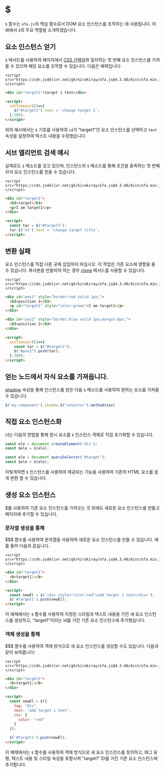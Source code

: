 # $

`$` 함수는 `ofa.js`의 핵심 함수로서 DOM 요소 인스턴스를 조작하는 데 사용됩니다. 아래에서 `$`의 주요 역할을 소개하겠습니다.

## 요소 인스턴스 얻기

`$` 메서드를 사용하여 페이지에서 [CSS 선택자](https://developer.mozilla.org/en-US/docs/Web/CSS/CSS_selectors)와 일치하는 첫 번째 요소 인스턴스를 가져올 수 있으며 해당 요소를 조작할 수 있습니다. 다음은 예제입니다:

<html-viewer>

```
<script src="https://cdn.jsdelivr.net/gh/kirakiray/ofa.js@4.3.40/dist/ofa.min.js"></script>
```

```html
<div id="target1">target 1 text</div>

<script>
  setTimeout(()=>{
    $("#target1").text = 'change target 1';
  },500);
</script>
```

</html-viewer>

위의 예시에서는 `$` 기호를 사용하여 `id`가 "target1"인 요소 인스턴스를 선택하고 `text` 속성을 설정하여 텍스트 내용을 수정했습니다.

## 서브 엘리먼트 검색 예시

실제로도 `$` 메소드를 갖고 있으며, 인스턴스의 `$` 메소드를 통해 조건을 충족하는 첫 번째 자식 요소 인스턴스를 얻을 수 있습니다.

<html-viewer>

```
<script src="https://cdn.jsdelivr.net/gh/kirakiray/ofa.js@4.3.40/dist/ofa.min.js"></script>
```

```html
<div id="target1">
  <h3>target</h3>
  <p>I am target1</p>
</div>

<script>
  const tar = $("#target1");
  tar.$('h3').text = 'change target title';
</script>
```

</html-viewer>

## 변환 실패

요소 인스턴스를 직접 다른 곳에 삽입하지 마십시오. 이 작업은 기존 요소에 영향을 줄 수 있습니다. 복사본을 만들어야 하는 경우 [clone](./clone.md) 메서드를 사용할 수 있습니다.

<html-viewer>

```
<script src="https://cdn.jsdelivr.net/gh/kirakiray/ofa.js@4.3.40/dist/ofa.min.js"></script>
```

```html
<div id="pos1" style="border:red solid 1px;">
  <h3>position 1</h3>
  <p id="target1" style="color:green">I am target1</p>
</div>

<div id="pos2" style="border:blue solid 1px;margin:8px;">
  <h3>position 2</h3>
</div>

<script>
  setTimeout(()=>{
    const tar = $("#target1");
    $("#pos2").push(tar);
  },500);
</script>
```

</html-viewer>

## 얻는 노드에서 자식 요소를 가져옵니다.

[shadow](./shadow.md) 속성을 통해 인스턴스를 얻은 다음 `$` 메소드를 사용하여 원하는 요소를 가져올 수 있습니다.

```javascript
$('my-component').shadow.$("selector").method(xxx)
```
## 직접 요소 인스턴스화

너는 다음의 방법을 통해 원시 요소를 `$` 인스턴스 객체로 직접 초기화할 수 있습니다.

```javascript
const ele = document.createElement('div');
const $ele = $(ele);
```

```javascript
const ele = document.querySelector('#target');
const $ele = $(ele);
```

이렇게하면 `$` 인스턴스를 사용하여 제공되는 기능을 사용하여 기존의 HTML 요소를 쉽게 변환 할 수 있습니다.

## 생성 요소 인스턴스

$를 사용하여 기존 요소 인스턴스를 가져오는 것 외에도 새로운 요소 인스턴스를 만들고 페이지에 추가할 수 있습니다.

### 문자열 생성을 통해

$$$ 함수를 사용하여 문자열을 사용하여 새로운 요소 인스턴스를 만들 수 있습니다. 예를 들어 다음과 같습니다.

<html-viewer>

```
<script src="https://cdn.jsdelivr.net/gh/kirakiray/ofa.js@4.3.40/dist/ofa.min.js"></script>
```

```html
<div id="target1">
  <b>target1:</b>
</div>

<script>
  const newEl = $(`<div style="color:red">add target 1 text</div>`);
  $('#target1').push(newEl);
</script>
```

</html-viewer>

이 예제에서는 `$` 함수를 사용하여 지정된 스타일과 텍스트 내용을 가진 새 요소 인스턴스를 생성하고, "target1"이라는 id를 가진 기존 요소 인스턴스에 추가했습니다.

### 객체 생성을 통해

$$$ 함수를 사용하여 객체 방식으로 새 요소 인스턴스를 생성할 수도 있습니다. 다음과 같이 보여줍니다:

<html-viewer>

```
<script src="https://cdn.jsdelivr.net/gh/kirakiray/ofa.js@4.3.40/dist/ofa.min.js"></script>
```

```html
<div id="target1">
  <b>target1:</b>
</div>

<script>
  const newEl = $({
    tag: "div",
    text: "add target 1 text",
    css: {
      color: "red"
    }
  });

  $('#target1').push(newEl);
</script>
```

</html-viewer>

이 예제에서는 `$` 함수를 사용하여 객체 방식으로 새 요소 인스턴스를 정의하고, 태그 유형, 텍스트 내용 및 스타일 속성을 포함시켜 "target1" ID를 가진 기존 요소 인스턴스에 추가합니다.